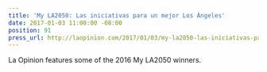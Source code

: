 ```yaml
---
title: 'My LA2050: Las iniciativas para un mejor Los Ángeles'
date: 2017-01-03 11:00:00 -08:00
position: 91
press_url: http://laopinion.com/2017/01/03/my-la2050-las-iniciativas-para-un-mejor-los-angeles/
---
```


La Opinion features some of the 2016 My LA2050 winners.
